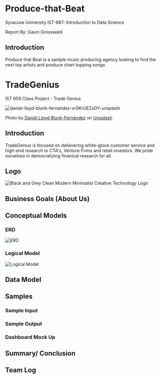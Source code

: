 # Produce-that-Beat
Syracuse University
IST-687: Introduction to Data Science

Report By:
Gavin Grosswald

## Introduction
Produce that Beat is a sample music producing agency looking to find the next top artists and produce chart topping songs

# TradeGenius
IST 659 Class Project - Trade Genius



![daniel-lloyd-blunk-fernandez-vrSKrUEZsDY-unsplash](https://github.com/nyurashku/OpenAlphaResearch/assets/119478875/df05e211-65da-4677-8184-e3b5d7542617)

Photo by <a href="https://unsplash.com/@blunkorama?utm_content=creditCopyText&utm_medium=referral&utm_source=unsplash">Daniel Lloyd Blunk-Fernández</a> on <a href="https://unsplash.com/photos/grayscale-photo-of-statue-of-man-vrSKrUEZsDY?utm_content=creditCopyText&utm_medium=referral&utm_source=unsplash">Unsplash</a>
  
## Introduction

TradeGenius is focused on delievering white-glove customer service and high-end research to CTA's, Venture Firms and retail investors. We pride ourselves in democratizing finanical research for all.

## Logo

![Black and Grey Clean Modern Minimalist Creative Technology Logo](https://github.com/nyurashku/TradeGenius/assets/119478875/4fb4a4d3-3ac8-4494-aa06-9cec8de18956)

## Business Goals (About Us)

## Conceptual Models

### ERD

![ERD](https://github.com/nyurashku/TradeGenius/assets/119478875/5735c8ea-ddca-4de6-91bf-0754f05c2cf0)

### Logical Model

![Logical Model](https://github.com/nyurashku/TradeGenius/assets/119478875/1d56b061-956b-46db-b3cf-71f2d694d5f3)


## Data Model

## Samples

### Sample Input

### Sample Output

### Dashboard Mock Up

## Summary/ Conclusion

## Team Log
